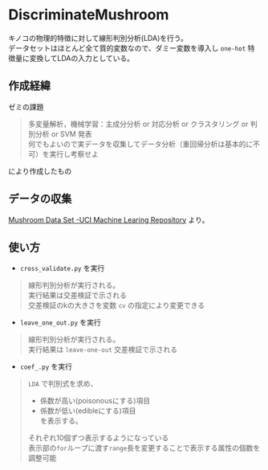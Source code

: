 # DiscriminateMushroom
キノコの物理的特徴に対して線形判別分析(LDA)を行う。<br>
データセットはほとんど全て質的変数なので、ダミー変数を導入し `one-hot` 特徴量に変換してLDAの入力としている。<br>

## 作成経緯
ゼミの課題
> 多変量解析，機械学習：主成分分析 or 対応分析 or クラスタリング or 判別分析 or SVM 発表<br>
> 何でもよいので実データを収集してデータ分析（重回帰分析は基本的に不可）を実行し考察せよ

により作成したもの

## データの収集
[Mushroom Data Set -UCI Machine Learing Repository](https://archive.ics.uci.edu/ml/datasets/mushroom) より。

## 使い方
- `cross_validate.py` を実行
> 線形判別分析が実行される。<br>
> 実行結果は交差検証で示される<br>
> 交差検証のkの大きさを変数 `cv` の指定により変更できる

- `leave_one_out.py` を実行
> 線形判別分析が実行される。<br>
> 実行結果は `leave-one-out` 交差検証で示される<br>

- `coef_.py` を実行
> `LDA` で判別式を求め、
> - 係数が高い(poisonousにする)項目<br>
> - 係数が低い(edibleにする)項目<br>
> を表示する。<br>
> 
> それぞれ10個ずつ表示するようになっている<br>
> 表示部の`for`ループに渡す`range`長を変更することで表示する属性の個数を調整可能
